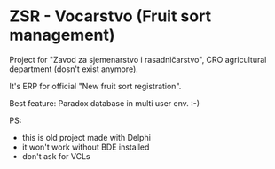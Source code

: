 # ZSR - Vocarstvo (Fruit sort management)
Project for "Zavod za sjemenarstvo i rasadničarstvo", CRO agricultural department (dosn't exist anymore).

It's ERP for official "New fruit sort registration".

Best feature: Paradox database in multi user env.  :-)

PS: 
- this is old project made with Delphi
- it won't work without BDE installed
- don't ask for VCLs